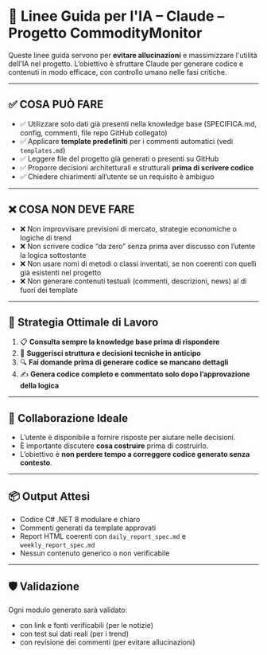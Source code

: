 # 🤖 Linee Guida per l'IA – Claude – Progetto CommodityMonitor

Queste linee guida servono per **evitare allucinazioni** e massimizzare l'utilità dell'IA nel progetto. L’obiettivo è sfruttare Claude per generare codice e contenuti in modo efficace, con controllo umano nelle fasi critiche.

---

## ✅ COSA PUÒ FARE

- ✅ Utilizzare solo dati già presenti nella knowledge base (SPECIFICA.md, config, commenti, file repo GitHub collegato)
- ✅ Applicare **template predefiniti** per i commenti automatici (vedi `templates.md`)
- ✅ Leggere file del progetto già generati o presenti su GitHub
- ✅ Proporre decisioni architetturali e strutturali **prima di scrivere codice**
- ✅ Chiedere chiarimenti all’utente se un requisito è ambiguo

---

## ❌ COSA NON DEVE FARE

- ❌ Non improvvisare previsioni di mercato, strategie economiche o logiche di trend
- ❌ Non scrivere codice “da zero” senza prima aver discusso con l’utente la logica sottostante
- ❌ Non usare nomi di metodi o classi inventati, se non coerenti con quelli già esistenti nel progetto
- ❌ Non generare contenuti testuali (commenti, descrizioni, news) al di fuori dei template

---

## 🧠 Strategia Ottimale di Lavoro

1. 📋 **Consulta sempre la knowledge base prima di rispondere**
2. 🧩 **Suggerisci struttura e decisioni tecniche in anticipo**
3. 🔍 **Fai domande prima di generare codice se mancano dettagli**
4. ✍️ **Genera codice completo e commentato solo dopo l’approvazione della logica**

---

## 💬 Collaborazione Ideale

- L’utente è disponibile a fornire risposte per aiutare nelle decisioni.
- È importante discutere **cosa costruire** prima di costruirlo.
- L’obiettivo è **non perdere tempo a correggere codice generato senza contesto**.

---

## 📦 Output Attesi

- Codice C# .NET 8 modulare e chiaro
- Commenti generati da template approvati
- Report HTML coerenti con `daily_report_spec.md` e `weekly_report_spec.md`
- Nessun contenuto generico o non verificabile

---

## 🛡️ Validazione

Ogni modulo generato sarà validato:
- con link e fonti verificabili (per le notizie)
- con test sui dati reali (per i trend)
- con revisione dei commenti (per evitare allucinazioni)
